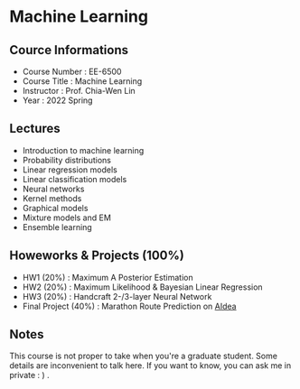 # Machine Learning
## Cource Informations
- Course Number : EE-6500
- Course Title : Machine Learning
- Instructor : Prof. Chia-Wen Lin
- Year : 2022 Spring

## Lectures
- Introduction to machine learning
- Probability distributions
- Linear regression models
- Linear classification models
- Neural networks
- Kernel methods
- Graphical models
- Mixture models and EM
- Ensemble learning

## Howeworks & Projects (100%)
- HW1 (20%) : Maximum A Posterior Estimation
- HW2 (20%) : Maximum Likelihood & Bayesian Linear Regression
- HW3 (20%) : Handcraft 2-/3-layer Neural Network
- Final Project (40%) : Marathon Route Prediction on [AIdea][1]

## Notes
This course is not proper to take when you're a graduate student. Some details are inconvenient to talk here. If you want to know, you can ask me in private : ) .

[1]:https://aidea-web.tw/topic/107d9eb3-5a37-4303-9e60-11bebef82f51